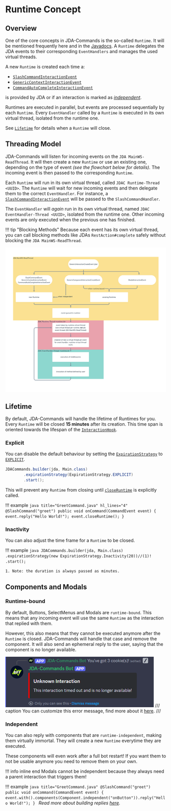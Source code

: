 # Runtime Concept

## Overview

One of the core concepts in JDA-Commands is the so-called `Runtime`. It will be mentioned frequently here and in the 
[Javadocs](https://kaktushose.github.io/jda-commands/javadocs/latest/). A `Runtime` delegates the JDA events to their 
corresponding `EventHandlers` and manages the used virtual threads.

A new `Runtime` is created each time a:

- [`SlashCommandInteractionEvent`](https://javadoc.io/doc/net.dv8tion/JDA/latest/net/dv8tion/jda/api/events/interaction/command/SlashCommandInteractionEvent.html)
- [`GenericContextInteractionEvent`](https://javadoc.io/doc/net.dv8tion/JDA/latest/net/dv8tion/jda/api/events/interaction/command/GenericContextInteractionEvent.html)
- [`CommandAutoCompleteInteractionEvent`](https://javadoc.io/doc/net.dv8tion/JDA/latest/net/dv8tion/jda/api/events/interaction/command/CommandAutoCompleteInteractionEvent.html)

is provided by JDA or if an interaction is marked as [*independent*](#independent).

Runtimes are executed in parallel, but events are processed sequentially by each `Runtime`.
Every `EventHandler` called by a `Runtime` is executed in its own virtual thread, isolated from the runtime one.

See [`Lifetime`](#lifetime) for details when a `Runtime` will close.

## Threading Model

JDA-Commands will listen for incoming events on the `JDA MainWS-ReadThread`. It will then create a new `Runtime`
or use an existing one, depending on the type of event _(see the flowchart below for details)._ The incoming event is 
then passed to the corresponding `Runtime`.

Each `Runtime` will run in its own virtual thread, called `JDAC Runtime-Thread <UUID>`. The `Runtime` will wait for new
incoming events and then delegate them to the correct `EventHandler`. For instance, a
[`SlashCommandInteractionEvent`](https://javadoc.io/doc/net.dv8tion/JDA/latest/net/dv8tion/jda/api/events/interaction/command/SlashCommandInteractionEvent.html)
will be passed to the `SlashCommandHandler`.

The `EventHandler` will _again_ run in its own virtual thread, named `JDAC EventHandler-Thread <UUID>`, isolated from 
the runtime one. Other incoming events are only executed when the previous one has finished. 

!!! tip "Blocking Methods"
    Because each event has its own virtual thread, you can call blocking methods like JDAs `RestAction#complete` safely
    without blocking the `JDA MainWS-ReadThread`.

![Runtime Flowchart](../assets/runtime.png)

## Lifetime

By default, JDA-Commands will handle the lifetime of Runtimes for you. Every `Runtime` will be closed **15 minutes** 
after its creation. This time span is oriented towards the lifespan of the 
[`InteractionHook`](https://javadoc.io/doc/net.dv8tion/JDA/latest/net/dv8tion/jda/api/interactions/InteractionHook.html). 

### Explicit

You can disable the default behaviour by setting the 
[`ExpirationStrategy`](https://kaktushose.github.io/jda-commands/javadocs/latest/jda.commands/com/github/kaktushose/jda/commands/dispatching/expiration/ExpirationStrategy.html) to 
[`EXPLICIT`](https://kaktushose.github.io/jda-commands/javadocs/latest/jda.commands/com/github/kaktushose/jda/commands/dispatching/expiration/ExpirationStrategy.Explicit.html).


```java title="Main.java" 
JDACommands.builder(jda, Main.class)
        .expirationStrategy(ExpirationStrategy.EXPLICIT)
        .start();
```

This will prevent any `Runtime` from closing until [`closeRuntime`](https://kaktushose.github.io/jda-commands/javadocs/latest/jda.commands/com/github/kaktushose/jda/commands/dispatching/events/Event.html#closeRuntime())
is explicitly called.

!!! example
    ```java title="GreetCommand.java" hl_lines="4"
    @SlashCommand("greet")
    public void onCommand(CommandEvent event) {
        event.reply("Hello World!");
        event.closeRuntime();
    }
    ```

### Inactivity
You can also adjust the time frame for a `Runtime` to be closed.

!!! example
    ```java
    JDACommands.builder(jda, Main.class)
            .expirationStrategy(new ExpirationStrategy.Inactivity(20))//(1)!
            .start();
    ```
    
    1. Note: the duration is always passed as minutes.

## Components and Modals

### Runtime-bound

By default, Buttons, SelectMenus and Modals are `runtime-bound`. This means that any incoming event will use the same
`Runtime` as the interaction that replied with them. 

However, this also means that they cannot be executed anymore after the `Runtime` is closed. JDA-Commands will handle 
that case and remove the component. It will also send an ephemeral reply to the user, saying that the 
component is no longer available.

![Expiration Message](../assets/expiration.png)
/// caption
You can customize this error message, find more about it [here](../misc/error-messages.md).
///

### Independent
You can also reply with components that are `runtime-independent`, making them virtually immortal. They will create a
new `Runtime` everytime they are executed. 

These components will even work after a full bot restart! If you want them to not be usable anymore you need to remove 
them on your own.

!!! info inline end
    Modals cannot be independent because they always need a parent interaction that triggers them!

!!! example
    ```java title="GreetCommand.java"
    @SlashCommand("greet")
    public void onCommand(CommandEvent event) {
        event.with().components(Component.independent("onButton")).reply("Hello World!");
    }
    ```
_Read more about building replies [here](../interactions/reply.md)._